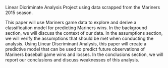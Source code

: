 Linear Dicriminate Analysis Project using data scrapped from the Mariners 2015 season.

This paper will use Mariners game data to explore and derive a classification model for predicting Mariners wins.
In the background section, we will discuss the context of our data. In the assumptions section, 
we will verify the assumptions that should be met when conducting the analysis. 
Using Linear Discriminant Analysis, this paper will create a predictive model that can be used to predict future observations of Mariners baseball game wins and losses. 
In the conclusions section, we will report our conclusions and discuss weaknesses of this analysis.
